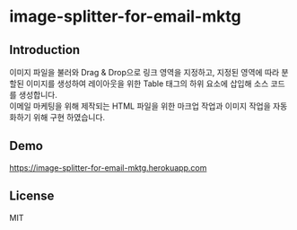 # image-splitter-for-email-mktg
 
## Introduction 
이미지 파일을 불러와 Drag & Drop으로 링크 영역을 지정하고, 지정된 영역에 따라 분할된 이미지를 생성하여 레이아웃을 위한 Table 태그의 하위 요소에 삽입해 소스 코드를 생성합니다.   
이메일 마케팅을 위해 제작되는 HTML 파일을 위한 마크업 작업과 이미지 작업을 자동화하기 위해 구현 하였습니다.

## Demo
https://image-splitter-for-email-mktg.herokuapp.com

## License
MIT
